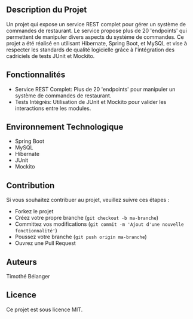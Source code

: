 
## Description du Projet
Un projet qui expose un service REST complet pour gérer un système de commandes de restaurant. Le service propose plus de 20 'endpoints' qui permettent de manipuler divers aspects du système de commandes. Ce projet a été réalisé en utilisant Hibernate, Spring Boot, et MySQL et vise à respecter les standards de qualité logicielle grâce à l'intégration des cadriciels de tests JUnit et Mockito.

## Fonctionnalités
- Service REST Complet: Plus de 20 'endpoints' pour manipuler un système de commandes de restaurant.
- Tests Intégrés: Utilisation de JUnit et Mockito pour valider les interactions entre les modules.

## Environnement Technologique
- Spring Boot
- MySQL
- Hibernate
- JUnit
- Mockito

## Contribution
Si vous souhaitez contribuer au projet, veuillez suivre ces étapes :

- Forkez le projet
- Créez votre propre branche (`git checkout -b ma-branche`)
- Committez vos modifications (`git commit -m 'Ajout d'une nouvelle fonctionnalité'`)
- Poussez votre branche (`git push origin ma-branche`)
- Ouvrez une Pull Request

## Auteurs
Timothé Bélanger

## Licence
Ce projet est sous licence MIT.
